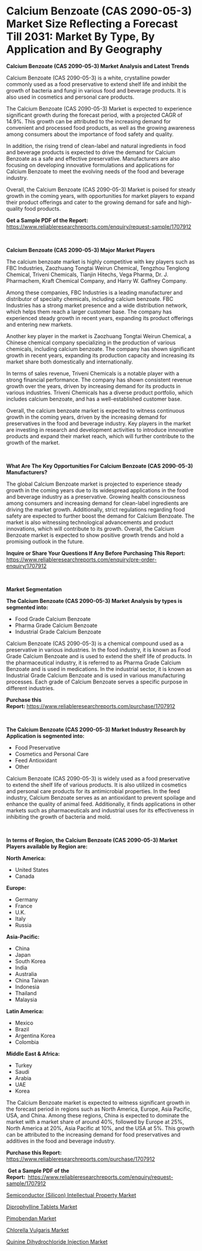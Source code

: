 <p><h1>Calcium Benzoate (CAS 2090-05-3) Market Size Reflecting a Forecast Till 2031: Market By Type, By Application and By Geography</h1></p><p><strong>Calcium Benzoate (CAS 2090-05-3) Market Analysis and Latest Trends</strong></p>
<p><p>Calcium Benzoate (CAS 2090-05-3) is a white, crystalline powder commonly used as a food preservative to extend shelf life and inhibit the growth of bacteria and fungi in various food and beverage products. It is also used in cosmetics and personal care products.</p><p>The Calcium Benzoate (CAS 2090-05-3) Market is expected to experience significant growth during the forecast period, with a projected CAGR of 14.9%. This growth can be attributed to the increasing demand for convenient and processed food products, as well as the growing awareness among consumers about the importance of food safety and quality.</p><p>In addition, the rising trend of clean-label and natural ingredients in food and beverage products is expected to drive the demand for Calcium Benzoate as a safe and effective preservative. Manufacturers are also focusing on developing innovative formulations and applications for Calcium Benzoate to meet the evolving needs of the food and beverage industry.</p><p>Overall, the Calcium Benzoate (CAS 2090-05-3) Market is poised for steady growth in the coming years, with opportunities for market players to expand their product offerings and cater to the growing demand for safe and high-quality food products.</p></p>
<p><strong>Get a Sample PDF of the Report:&nbsp;</strong> <a href="https://www.reliableresearchreports.com/enquiry/request-sample/1707912">https://www.reliableresearchreports.com/enquiry/request-sample/1707912</a></p>
<p>&nbsp;</p>
<p><strong>Calcium Benzoate (CAS 2090-05-3) Major Market Players</strong></p>
<p><p>The calcium benzoate market is highly competitive with key players such as FBC Industries, Zaozhuang Tongtai Weirun Chemical, Tengzhou Tenglong Chemical, Triveni Chemicals, Tianjin Hitechs, Vega Pharma, Dr. J. Pharmachem, Kraft Chemical Company, and Harry W. Gaffney Company. </p><p>Among these companies, FBC Industries is a leading manufacturer and distributor of specialty chemicals, including calcium benzoate. FBC Industries has a strong market presence and a wide distribution network, which helps them reach a larger customer base. The company has experienced steady growth in recent years, expanding its product offerings and entering new markets.</p><p>Another key player in the market is Zaozhuang Tongtai Weirun Chemical, a Chinese chemical company specializing in the production of various chemicals, including calcium benzoate. The company has shown significant growth in recent years, expanding its production capacity and increasing its market share both domestically and internationally.</p><p>In terms of sales revenue, Triveni Chemicals is a notable player with a strong financial performance. The company has shown consistent revenue growth over the years, driven by increasing demand for its products in various industries. Triveni Chemicals has a diverse product portfolio, which includes calcium benzoate, and has a well-established customer base.</p><p>Overall, the calcium benzoate market is expected to witness continuous growth in the coming years, driven by the increasing demand for preservatives in the food and beverage industry. Key players in the market are investing in research and development activities to introduce innovative products and expand their market reach, which will further contribute to the growth of the market.</p></p>
<p>&nbsp;</p>
<p><strong>What Are The Key Opportunities For Calcium Benzoate (CAS 2090-05-3) Manufacturers?</strong></p>
<p><p>The global Calcium Benzoate market is projected to experience steady growth in the coming years due to its widespread applications in the food and beverage industry as a preservative. Growing health consciousness among consumers and increasing demand for clean-label ingredients are driving the market growth. Additionally, strict regulations regarding food safety are expected to further boost the demand for Calcium Benzoate. The market is also witnessing technological advancements and product innovations, which will contribute to its growth. Overall, the Calcium Benzoate market is expected to show positive growth trends and hold a promising outlook in the future.</p></p>
<p><strong>Inquire or Share Your Questions If Any Before Purchasing This Report:</strong> <a href="https://www.reliableresearchreports.com/enquiry/pre-order-enquiry/1707912">https://www.reliableresearchreports.com/enquiry/pre-order-enquiry/1707912</a></p>
<p>&nbsp;</p>
<p><strong>Market Segmentation</strong></p>
<p><strong>The Calcium Benzoate (CAS 2090-05-3) Market Analysis by types is segmented into:</strong></p>
<p><ul><li>Food Grade Calcium Benzoate</li><li>Pharma Grade Calcium Benzoate</li><li>Industrial Grade Calcium Benzoate</li></ul></p>
<p><p>Calcium Benzoate (CAS 2090-05-3) is a chemical compound used as a preservative in various industries. In the food industry, it is known as Food Grade Calcium Benzoate and is used to extend the shelf life of products. In the pharmaceutical industry, it is referred to as Pharma Grade Calcium Benzoate and is used in medications. In the industrial sector, it is known as Industrial Grade Calcium Benzoate and is used in various manufacturing processes. Each grade of Calcium Benzoate serves a specific purpose in different industries.</p></p>
<p><strong>Purchase this Report:&nbsp;</strong><a href="https://www.reliableresearchreports.com/purchase/1707912">https://www.reliableresearchreports.com/purchase/1707912</a></p>
<p>&nbsp;</p>
<p><strong>The Calcium Benzoate (CAS 2090-05-3) Market Industry Research by Application is segmented into:</strong></p>
<p><ul><li>Food Preservative</li><li>Cosmetics and Personal Care</li><li>Feed Antioxidant</li><li>Other</li></ul></p>
<p><p>Calcium Benzoate (CAS 2090-05-3) is widely used as a food preservative to extend the shelf life of various products. It is also utilized in cosmetics and personal care products for its antimicrobial properties. In the feed industry, Calcium Benzoate serves as an antioxidant to prevent spoilage and enhance the quality of animal feed. Additionally, it finds applications in other markets such as pharmaceuticals and industrial uses for its effectiveness in inhibiting the growth of bacteria and mold.</p></p>
<p>&nbsp;</p>
<p><strong>In terms of Region, the Calcium Benzoate (CAS 2090-05-3) Market Players available by Region are:</strong></p>
<p>
    <p> <strong> North America: </strong>
        <ul>
            <li>United States</li>
            <li>Canada</li>
        </ul>
        </p> 
    <p> <strong> Europe: </strong>
        <ul>
            <li>Germany</li>
            <li>France</li>
            <li>U.K.</li>
            <li>Italy</li>
            <li>Russia</li>
        </ul>
        </p> 
    <p> <strong> Asia-Pacific: </strong>
        <ul>
            <li>China</li>
            <li>Japan</li>
            <li>South Korea</li>
            <li>India</li>
            <li>Australia</li>
            <li>China Taiwan</li>
            <li>Indonesia</li>
            <li>Thailand</li>
            <li>Malaysia</li>
        </ul>
        </p> 
    <p> <strong> Latin America: </strong>
        <ul>
            <li>Mexico</li>
            <li>Brazil</li>
            <li>Argentina Korea</li>
            <li>Colombia</li>
        </ul>
        </p> 
    <p> <strong> Middle East & Africa: </strong>
        <ul>
            <li>Turkey</li>
            <li>Saudi</li>
            <li>Arabia</li>
            <li>UAE</li>
            <li>Korea</li>
        </ul>
    </p>
    </p>
<p><p>The Calcium Benzoate market is expected to witness significant growth in the forecast period in regions such as North America, Europe, Asia Pacific, USA, and China. Among these regions, China is expected to dominate the market with a market share of around 40%, followed by Europe at 25%, North America at 20%, Asia Pacific at 10%, and the USA at 5%. This growth can be attributed to the increasing demand for food preservatives and additives in the food and beverage industry.</p></p>
<p><strong>Purchase this Report: </strong><a href="https://www.reliableresearchreports.com/purchase/1707912">https://www.reliableresearchreports.com/purchase/1707912</a></p>
<p>&nbsp;<strong>Get a Sample PDF of the Report:&nbsp;&nbsp;</strong><a href="https://www.reliableresearchreports.com/enquiry/request-sample/1707912">https://www.reliableresearchreports.com/enquiry/request-sample/1707912</a></p>
<p><strong></strong></p>
<p><p><a href="https://github.com/laholand/Market-Research-Report-List-2/blob/main/semiconductor-silicon-intellectual-property-market.md">Semiconductor (Silicon) Intellectual Property Market</a></p><p><a href="https://medium.com/@dorothybrooks53/diprophylline-tablets-nbsp-market-focuses-on-market-share-size-and-projected-forecast-till-2031-e37a8fb6b97c">Diprophylline Tablets Market</a></p><p><a href="https://medium.com/@dorothybrooks53/decoding-pimobendan-market-metrics-market-share-trends-and-growth-patterns-21e78bcf7a83">Pimobendan Market</a></p><p><a href="https://github.com/PeterParrish5/Market-Research-Report-List-3/blob/main/chlorella-vulgaris-market.md">Chlorella Vulgaris Market</a></p><p><a href="https://medium.com/@dorothybrooks53/decoding-quinine-dihydrochloride-injection-market-metrics-market-share-trends-and-growth-57e2edcc0ccc">Quinine Dihydrochloride Injection Market</a></p></p>